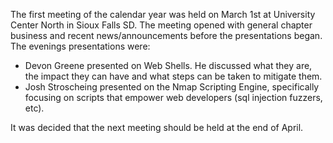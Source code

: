 The first meeting of the calendar year was held on March 1st at
University Center North in Sioux Falls SD. The meeting opened with
general chapter business and recent news/announcements before the
presentations began. The evenings presentations were:


  - Devon Greene presented on Web Shells. He discussed what they are,
    the impact they can have and what steps can be taken to mitigate
    them.
  - Josh Stroscheing presented on the Nmap Scripting Engine,
    specifically focusing on scripts that empower web developers (sql
    injection fuzzers, etc).

It was decided that the next meeting should be held at the end of April.